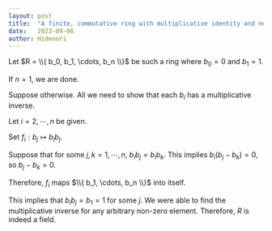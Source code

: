 ```yaml
---
layout: post
title:  "A finite, commutative ring with multiplicative identity and no zero divisors is a field"
date:   2023-09-06
author: Hidenori
---
```


Let $R = \\{ b_0, b_1, \cdots, b_n \\}$ be such a ring where $b_0 = 0$ and $b_1 = 1$.

If $n = 1$, we are done.

Suppose otherwise.
All we need to show that each $b_i$ has a multiplicative inverse.


Let $i = 2, \cdots, n$ be given.

Set $f_i: b_j \mapsto b_i b_j$.

Suppose that for some $j, k = 1, \cdots, n$, $b_ib_j = b_ib_k$.
This implies $b_i(b_j - b_k) = 0$, so $b_j - b_k = 0$.

Therefore, $f_i$ maps $\\{ b_1, \cdots, b_n \\}$ into itself.

This implies that $b_i b_j = b_1 = 1$ for some $j$.
We were able to find the multiplicative inverse for any arbitrary non-zero element.
Therefore, $R$ is indeed a field.

